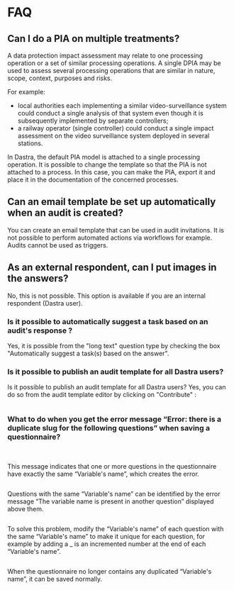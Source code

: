 # FAQ

## Can I do a PIA on multiple treatments?

A data protection impact assessment may relate to one processing operation or a set of similar processing operations. A single DPIA may be used to assess several processing operations that are similar in nature, scope, context, purposes and risks.&#x20;

For example:

* local authorities each implementing a similar video-surveillance system could conduct a single analysis of that system even though it is subsequently implemented by separate controllers;&#x20;
* a railway operator (single controller) could conduct a single impact assessment on the video surveillance system deployed in several stations.&#x20;

In Dastra, the default PIA model is attached to a single processing operation. It is possible to change the template so that the PIA is not attached to a process. In this case, you can make the PIA, export it and place it in the documentation of the concerned processes.

## Can an email template be set up automatically when an audit is created?

You can create an email template that can be used in audit invitations. It is not possible to perform automated actions via workflows for example. Audits cannot be used as triggers.

## As an external respondent, can I put images in the answers?

No, this is not possible. This option is available if you are an internal respondent (Dastra user).

### Is it possible to automatically suggest a task based on an audit's response ?

Yes, it is possible from the "long text" question type by checking the box "Automatically suggest a task(s) based on the answer".

### Is it possible to publish an audit template for all Dastra users?

Is it possible to publish an audit template for all Dastra users? Yes, you can do so from the audit template editor by clicking on "Contribute" :



<div align="left">

<figure><img src="../../.gitbook/assets/Capture d&#x27;écran 2024-07-26 120534.png" alt=""><figcaption></figcaption></figure>

</div>



### What to do when you get the error message “Error: there is a duplicate slug for the following questions” when saving a questionnaire?

<figure><img src="../../.gitbook/assets/Capture d&#x27;écran 2024-11-04 170330.png" alt=""><figcaption></figcaption></figure>



\
This message indicates that one or more questions in the questionnaire have exactly the same “Variable's name”, which creates the error.

<div align="left">

<figure><img src="../../.gitbook/assets/Capture d&#x27;écran 2024-11-04 170633.png" alt=""><figcaption></figcaption></figure>

</div>



Questions with the same “Variable's name” can be identified by the error message “The variable name is present in another question” displayed above them.

<div align="left">

<figure><img src="../../.gitbook/assets/Capture d&#x27;écran 2024-11-04 170725.png" alt=""><figcaption></figcaption></figure>

</div>



To solve this problem, modify the “Variable's name” of each question with the same “Variable's name” to make it unique for each question, for example by adding a \_ is an incremented number at the end of each “Variable's name”.

<figure><img src="../../.gitbook/assets/Capture d&#x27;écran 2024-11-04 170853.png" alt=""><figcaption></figcaption></figure>

When the questionnaire no longer contains any duplicated “Variable's name”, it can be saved normally.
